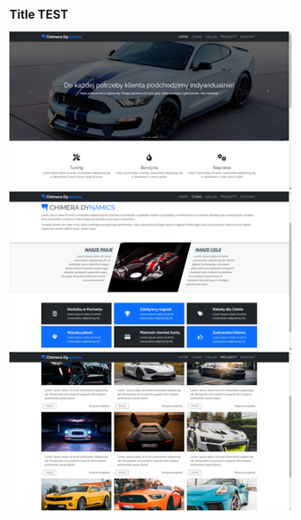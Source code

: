 ## Title TEST

![first image](./img/README_images/readme_img_01.png)
![second image](./img/README_images/readme_img_02.png)
![third image](./img/README_images/readme_img_03.png)
